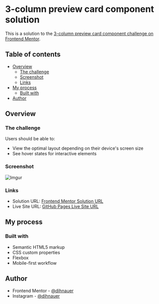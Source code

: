 # 3-column preview card component solution

This is a solution to the [3-column preview card component challenge on Frontend Mentor](https://www.frontendmentor.io/challenges/3column-preview-card-component-pH92eAR2-).

## Table of contents

- [Overview](#overview)
  - [The challenge](#the-challenge)
  - [Screenshot](#screenshot)
  - [Links](#links)
- [My process](#my-process)
  - [Built with](#built-with)
- [Author](#author)
## Overview

### The challenge

Users should be able to:

- View the optimal layout depending on their device's screen size
- See hover states for interactive elements

### Screenshot

![Imgur](https://i.imgur.com/SBN6djd.png)

### Links

- Solution URL: [Frontend Mentor Solution URL](https://www.frontendmentor.io/solutions/responsive-preview-card-component-using-html-and-css-flexbox-Ln8Zj2iVW)
- Live Site URL: [GitHub Pages Live Site URL](https://dihnauer.github.io/3-column-preview-card-component/)

## My process

### Built with

- Semantic HTML5 markup
- CSS custom properties
- Flexbox
- Mobile-first workflow

## Author

- Frontend Mentor - [@dihnauer](https://www.frontendmentor.io/profile/dihnauer)
- Instagram - [@dihnauer](https://www.instagram.com/dihnauer/)